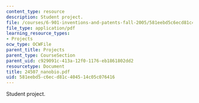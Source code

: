 ```yaml
---
content_type: resource
description: Student project.
file: /courses/6-901-inventions-and-patents-fall-2005/581eebd5c6ecd81c404514c05c076416_24507_nanobio.pdf
file_type: application/pdf
learning_resource_types:
- Projects
ocw_type: OCWFile
parent_title: Projects
parent_type: CourseSection
parent_uid: c929091c-413a-12f0-1176-eb1861802dd2
resourcetype: Document
title: 24507_nanobio.pdf
uid: 581eebd5-c6ec-d81c-4045-14c05c076416
---
```

Student project.

